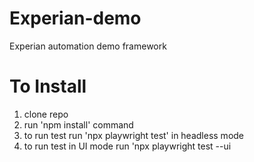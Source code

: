 # Experian-demo
Experian automation demo framework

# To Install
1. clone repo
2. run 'npm install' command
3. to run test run 'npx playwright test' in headless mode
4. to run test in UI mode run 'npx playwright test --ui